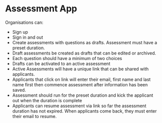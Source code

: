 # Assessment App

Organisations can:
- Sign up
- Sign in and out
- Create assessments with questions as drafts. Assessment must have a preset duration.
- Draft assessments be created as drafts that can be edited or archived.
- Each question should have a minimum of two choices
- Drafts can be activated to an active assessment
- Active Assessments will have a unique link that can be shared with applicants.
- Applicants that click on link will enter their email, first name and last name first then commence assessment after information has been saved.
- Assessment should run for the preset duration and kick the applicant out when the duration is complete
- Applicants can resume assessment via link so far the assessment duration has not expired. When applicants come back, they must enter their email to resume.